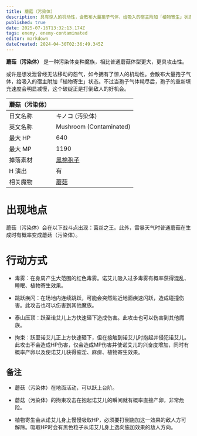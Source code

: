 ```yaml
---
title: 蘑菇（污染体）
description: 具有惊人的机动性，会散布大量孢子气体，给吸入的宿主附加「植物寄生」状态。
published: true
date: 2025-07-16T13:32:13.174Z
tags: enemy, enemy-contaminated
editor: markdown
dateCreated: 2024-04-30T02:36:49.345Z
---
```


**蘑菇（污染体）** 是一种污染体变种魔族，相比普通蘑菇体型更大，更具攻击性。

或许是想发泄曾经无法移动的怨气，如今拥有了惊人的机动性。会散布大量孢子气体，给吸入的宿主附加「植物寄生」状态。不过当孢子气体耗尽后，孢子的重新填充速度会明显减慢，这个破绽正是打倒敌人的好机会。

<!-- 在这里放置图像 -->

| 蘑菇（污染体） ||
| - | - |
| 日文名称 | <span lang="ja">キノコ (汚染体)</span> |
| 英文名称 | Mushroom (Contaminated) |
| 最大 HP | 640 |
| 最大 MP | 1190 |
| 掉落素材 | [黑棉孢子](/zh/item/black-cotton-spores) |
| H 演出 | 有 |
| 相关魔物 | [蘑菇](/zh/enemy/mushroom) |

# 出现地点

蘑菇（污染体）会在以下战斗点出现：菌丝之王。此外，雷暴天气时普通蘑菇在生成时有概率变成蘑菇（污染体）。

# 行动方式

- 毒雾：在身周产生大范围的红色毒雾。诺艾儿吸入过多毒雾有概率获得混乱、睡眠、植物寄生效果。

- 跳跃疾闪：在场地内连续跳跃，可能会突然贴近地面疾速闪跃，造成碰撞伤害。此攻击也可以伤害到其他魔族。

- 泰山压顶：跃至诺艾儿上方快速砸下造成伤害。此攻击也可以伤害到其他魔族。

- 拘束：跃至诺艾儿正上方快速砸下，但在接触到诺艾儿时抱起并侵犯诺艾儿。此攻击不会造成HP伤害，仅会造成MP伤害并使诺艾儿的兴奋度增加，同时有概率产卵以及使诺艾儿获得催淫、麻痹、植物寄生效果。

## 备注

- 蘑菇（污染体）在地面活动，可以跃上台阶。

- 蘑菇（污染体）的拘束攻击在抱起诺艾儿的瞬间就有概率直接产卵，非常危险。

- 植物寄生会从诺艾儿身上慢慢吸取HP，必须要打倒施加这一效果的敌人方可解除。吸取HP时会有黑色粒子从诺艾儿身上逸向施加效果的敌人方向。
